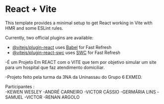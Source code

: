 # React + Vite

This template provides a minimal setup to get React working in Vite with HMR and some ESLint rules.

Currently, two official plugins are available:

- [@vitejs/plugin-react](https://github.com/vitejs/vite-plugin-react/blob/main/packages/plugin-react/README.md) uses [Babel](https://babeljs.io/) for Fast Refresh
- [@vitejs/plugin-react-swc](https://github.com/vitejs/vite-plugin-react-swc) uses [SWC](https://swc.rs/) for Fast Refresh


-É um Projeto Em REACT com o VITE que tem por objetivo simular um site para um hospital que faz atendimento domiciliar. 


-Projeto feito pela turma da 3NA da Uninassau do Grupo 6 EXMED.


Participantes :  
-KEWEN WESLEY
-ANDRÉ CARNEIRO
-VICTOR CÁSSIO
-GERMÁRIA LINS
-SAMUEL 
-VICTOR 
-RENAN ARGOLO
